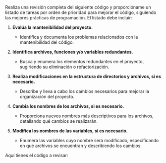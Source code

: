 Realiza una revisión completa del siguiente código y proporcióname un listado de tareas por orden de prioridad para mejorar el código, siguiendo las mejores prácticas de programación. El listado debe incluir:

1. **Evalúa la mantenibilidad del proyecto.**
   - Identifica y documenta los problemas relacionados con la mantenibilidad del código.

2. **Identifica archivos, funciones y/o variables redundantes.**
   - Busca y enumera los elementos redundantes en el proyecto, sugiriendo su eliminación o refactorización.

3. **Realiza modificaciones en la estructura de directorios y archivos, si es necesario.**
   - Describe y lleva a cabo los cambios necesarios para mejorar la organización del proyecto.

4. **Cambia los nombres de los archivos, si es necesario.**
   - Proporciona nuevos nombres más descriptivos para los archivos, detallando qué cambios se realizarán.

5. **Modifica los nombres de las variables, si es necesario.**
   - Enumera las variables cuyo nombre será modificado, especificando en qué archivos se encuentran y describiendo los cambios.

Aquí tienes el código a revisar:
